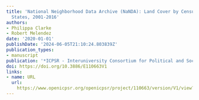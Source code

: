 ```yaml
---
title: 'National Neighborhood Data Archive (NaNDA): Land Cover by Census Tract, United
  States, 2001-2016'
authors:
- Philippa Clarke
- Robert Melendez
date: '2020-01-01'
publishDate: '2024-06-05T21:10:24.803839Z'
publication_types:
- manuscript
publication: '*ICPSR - Interuniversity Consortium for Political and Social Research*'
doi: https://doi.org/10.3886/E110663V1
links:
- name: URL
  url: 
    https://www.openicpsr.org/openicpsr/project/110663/version/V1/view?path=/openicpsr/110663/fcr:versions/V1.7/nanda_landcover_tract_2001-2016_02P_csv_with_readme.zip&type=file
---
```

